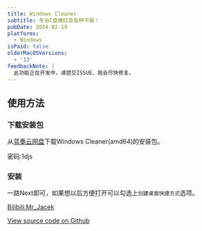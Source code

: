 ```yaml
---
title: Windows Cleaner
subtitle: 专治C盘爆红及各种不服！
pubDate: 2024-02-19
platforms:
  - Windows
isPaid: false
olderMacOSVersions:
  - '13'
feedbackNote: |
  此功能正在开发中，请提交ISSUE，我会尽快修复。
---
```

## 使用方法
### 下载安装包

从[蓝奏云网盘](https://wwt.lanzn.com/i2dEZ1onczzg)下载Windows Cleaner(amd64)的安装包。

密码:1djs

### 安装
一路Next即可，如果想以后方便打开可以勾选上`创建桌面快捷方式`选项。

[Bilibili:Mr_Jacek](https://space.bilibili.com/1847808902?spm_id_from=333.1007.0.0)

[View source code on Github](https://github.com/darkmatter2048/WindowsCleaner)